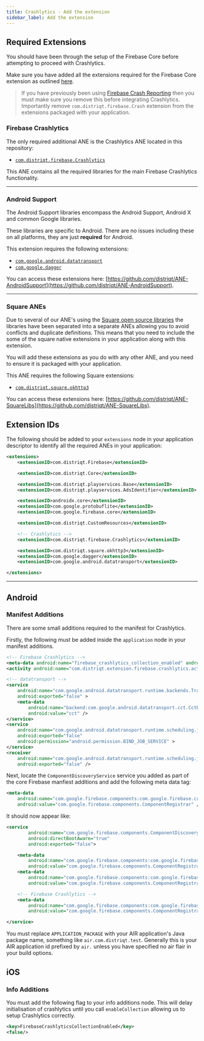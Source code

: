 ```yaml
---
title: Crashlytics - Add the extension
sidebar_label: Add the extension
---
```



## Required Extensions

You should have been through the setup of the Firebase Core before attempting to proceed with Crashlytics.

Make sure you have added all the extensions required for the Firebase Core extension as outlined [here](../core/add-the-extensions).

>
> If you have previously been using [Firebase Crash Reporting](../crash/introduction) then you must make sure you remove this before integrating Crashlytics. Importantly remove `com.distriqt.firebase.Crash` extension from the extensions packaged with your application.
>


### Firebase Crashlytics

The only required additional ANE is the Crashlytics ANE located in this repository:

- [`com.distriqt.firebase.Crashlytics`](https://github.com/distriqt/ANE-Firebase/raw/master/lib/com.distriqt.firebase.Crashlytics.ane)

This ANE contains all the required libraries for the main Firebase Crashlytics functionality.


---

### Android Support

The Android Support libraries encompass the Android Support, Android X and common Google libraries. 

These libraries are specific to Android. There are no issues including these on all platforms, they are just **required** for Android.

This extension requires the following extensions:

- [`com.google.android.datatransport`](https://github.com/distriqt/ANE-AndroidSupport/raw/master/lib/com.google.android.datatransport.ane)
- [`com.google.dagger`](https://github.com/distriqt/ANE-AndroidSupport/raw/master/lib/com.google.dagger.ane)

You can access these extensions here: [https://github.com/distriqt/ANE-AndroidSupport](https://github.com/distriqt/ANE-AndroidSupport).



---

### Square ANEs

Due to several of our ANE's using the [Square open source libraries](http://square.github.io/) the libraries have been separated into a separate ANEs allowing you to avoid conflicts and duplicate definitions. This means that you need to include the some of the square native extensions in your application along with this extension.

You will add these extensions as you do with any other ANE, and you need to ensure it is packaged with your application.

This ANE requires the following Square extensions:

- [`com.distriqt.square.okhttp3`](https://github.com/distriqt/ANE-SquareLibs/raw/master/lib/com.distriqt.square.okhttp3.ane)

You can access these extensions here: [https://github.com/distriqt/ANE-SquareLibs](https://github.com/distriqt/ANE-SquareLibs).



## Extension IDs

The following should be added to your `extensions` node in your application descriptor to identify all the required ANEs in your application:

```xml
<extensions>
    <extensionID>com.distriqt.Firebase</extensionID>

    <extensionID>com.distriqt.Core</extensionID>

    <extensionID>com.distriqt.playservices.Base</extensionID>
    <extensionID>com.distriqt.playservices.AdsIdentifier</extensionID>

    <extensionID>androidx.core</extensionID>
    <extensionID>com.google.protobuflite</extensionID>
    <extensionID>com.google.firebase.core</extensionID>

    <extensionID>com.distriqt.CustomResources</extensionID>

    <!-- Crashlytics -->
    <extensionID>com.distriqt.firebase.Crashlytics</extensionID>

    <extensionID>com.distriqt.square.okhttp3</extensionID>
    <extensionID>com.google.dagger</extensionID>
    <extensionID>com.google.android.datatransport</extensionID>

</extensions>
```



---

## Android 

### Manifest Additions

There are some small additions required to the manifest for Crashlytics. 

Firstly, the following must be added inside the `application` node in your manifest additions.

```xml
<!-- Firebase Crashlytics -->
<meta-data android:name="firebase_crashlytics_collection_enabled" android:value="false" />
<activity android:name="com.distriqt.extension.firebase.crashlytics.activities.CrashActivity" />

<!-- datatransport -->
<service
    android:name="com.google.android.datatransport.runtime.backends.TransportBackendDiscovery"
    android:exported="false" >
    <meta-data
        android:name="backend:com.google.android.datatransport.cct.CctBackendFactory"
        android:value="cct" />
</service>
<service
    android:name="com.google.android.datatransport.runtime.scheduling.jobscheduling.JobInfoSchedulerService"
    android:exported="false"
    android:permission="android.permission.BIND_JOB_SERVICE" >
</service>
<receiver
    android:name="com.google.android.datatransport.runtime.scheduling.jobscheduling.AlarmManagerSchedulerBroadcastReceiver"
    android:exported="false" />
```


Next, locate the `ComponentDiscoveryService` service you added as part of the core Firebase manfiest additions and add the following meta data tag:

```xml
<meta-data
    android:name="com.google.firebase.components:com.google.firebase.crashlytics.CrashlyticsRegistrar"
    android:value="com.google.firebase.components.ComponentRegistrar" />
```


It should now appear like:

```xml
<service
        android:name="com.google.firebase.components.ComponentDiscoveryService"
        android:directBootAware="true"
        android:exported="false">

    <meta-data
        android:name="com.google.firebase.components:com.google.firebase.analytics.connector.internal.AnalyticsConnectorRegistrar"
        android:value="com.google.firebase.components.ComponentRegistrar" />
    <meta-data
        android:name="com.google.firebase.components:com.google.firebase.installations.FirebaseInstallationsRegistrar"
        android:value="com.google.firebase.components.ComponentRegistrar" />

    <!-- Firebase Crashlytics -->
    <meta-data
        android:name="com.google.firebase.components:com.google.firebase.firestore.FirestoreRegistrar"
        android:value="com.google.firebase.components.ComponentRegistrar" />

</service>
```



You must replace `APPLICATION_PACKAGE` with your AIR application's Java package name, something like `air.com.distriqt.test`. Generally this is your AIR application id prefixed by `air.` unless you have specified no air flair in your build options.





## iOS 

### Info Additions

You must add the following flag to your info additions node. This will delay initialisation of crashlytics until you call `enableCollection` allowing us to setup Crashlytics correctly.

```xml
<key>FirebaseCrashlyticsCollectionEnabled</key>
<false/>
```



